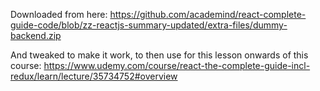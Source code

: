 Downloaded from here: https://github.com/academind/react-complete-guide-code/blob/zz-reactjs-summary-updated/extra-files/dummy-backend.zip

And tweaked to make it work, to then use for this lesson onwards of this course: https://www.udemy.com/course/react-the-complete-guide-incl-redux/learn/lecture/35734752#overview
